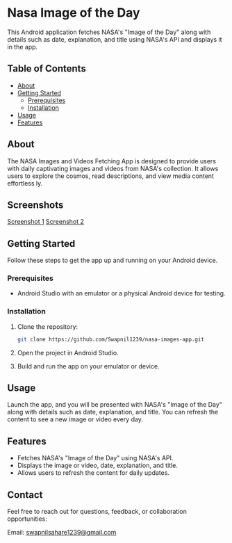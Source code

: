 # Nasa Image of the Day
This Android application fetches NASA's "Image of the Day" along with details such as date, explanation, and title using NASA's API and displays it in the app.

## Table of Contents

- [About](#about)
- [Getting Started](#getting-started)
  - [Prerequisites](#prerequisites)
  - [Installation](#installation)
- [Usage](#usage)
- [Features](#features)

## About
The NASA Images and Videos Fetching App is designed to provide users with daily captivating images and videos from NASA's collection. It allows users to explore the cosmos, read descriptions, and view media content effortless ly.

## Screenshots

[Screenshot 1](https://drive.google.com/file/d/1fPvCwcHo2HPUhqKJ99jUpyhr2uuivUtK/view?usp=sharing)
[Screenshot 2](https://drive.google.com/file/d/1fY1LvHB1z2neO9rVVZNgAVlQF0mE2rEe/view?usp=sharing)

## Getting Started

Follow these steps to get the app up and running on your Android device.

### Prerequisites

- Android Studio with an emulator or a physical Android device for testing.

### Installation

1. Clone the repository:

   ```bash
   git clone https://github.com/Swapnil1239/nasa-images-app.git

2. Open the project in Android Studio.

3. Build and run the app on your emulator or device.

## Usage
Launch the app, and you will be presented with NASA's "Image of the Day" along with details such as date, explanation, and title. You can refresh the content to see a new image or video every day.

## Features
- Fetches NASA's "Image of the Day" using NASA's API.
- Displays the image or video, date, explanation, and title.
- Allows users to refresh the content for daily updates.

## Contact
Feel free to reach out for questions, feedback, or collaboration opportunities:

Email: swapnilsahare1239@gmail.com

